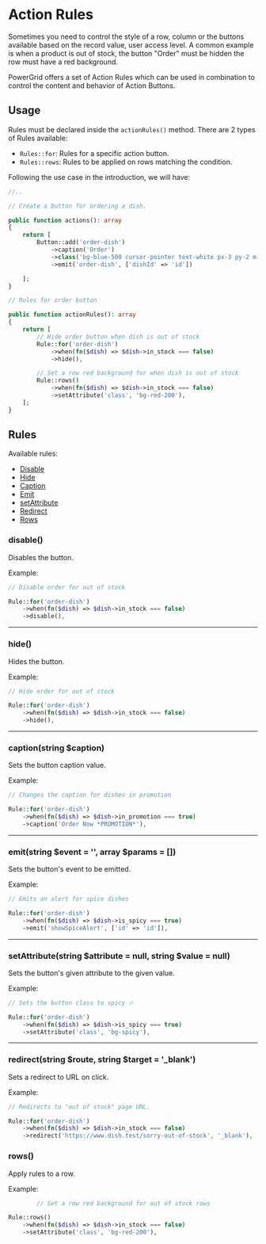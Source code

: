 # Action Rules

Sometimes you need to control the style of a row, column or the buttons available based on the record value, user access level. A common example is when a product is out of stock, the button "Order" must be hidden the row must have a red background.

PowerGrid offers a set of Action Rules which can be used in combination to control the content and behavior of Action Buttons.

## Usage

Rules must be declared inside the `actionRules()` method. There are 2 types of Rules available:

- `Rules::for`: Rules for a specific action button.
- `Rules::rows`: Rules to be applied on rows matching the condition.

Following the use case in the introduction, we will have:

```php
//..

// Create a button for ordering a dish.

public function actions(): array
{
    return [
        Button::add('order-dish')
            ->caption('Order')
            ->class('bg-blue-500 cursor-pointer text-white px-3 py-2 m-1 rounded text-sm')
            ->emit('order-dish', ['dishId' => 'id'])

    ];
}

// Rules for order button

public function actionRules(): array
{
    return [
        // Hide order button when dish is out of stock
        Rule::for('order-dish')
            ->when(fn($dish) => $dish->in_stock === false)
            ->hide(),

        // Set a row red background for when dish is out of stock
        Rule::rows()
            ->when(fn($dish) => $dish->in_stock === false)
            ->setAttribute('class', 'bg-red-200'),
    ];
}
```

## Rules

Available rules:

- [Disable](table/action-rules?id=disable)
- [Hide](table/action-rules?id=hide)
- [Caption](table/action-rules?id=captionstring-caption)
- [Emit](table/action-rules?id=emitstring-event-array-params-)
- [setAttribute](table/action-rules?id=setattributestring-attribute-null-string-value-null)
- [Redirect](table/action-rules?id=redirectstring-route-string-target-_blank)
- [Rows](table/action-rules?id=rows)

### disable()

Disables the button.

Example:

```php
// Disable order for out of stock

Rule::for('order-dish')
    ->when(fn($dish) => $dish->in_stock === false)
    ->disable(),
```

---

### hide()

Hides the button.

Example:

```php
// Hide order for out of stock

Rule::for('order-dish')
    ->when(fn($dish) => $dish->in_stock === false)
    ->hide(),
```

---

### caption(string $caption)

Sets the button caption value.

Example:

```php
// Changes the caption for dishes in promotion

Rule::for('order-dish')
    ->when(fn($dish) => $dish->in_promotion === true)
    ->caption('Order Now *PROMOTION*'),
```

---

### emit(string $event = '', array $params = [])

Sets the button's event to be emitted.

Example:

```php
// Emits an alert for spice dishes

Rule::for('order-dish')
    ->when(fn($dish) => $dish->is_spicy === true)
    ->emit('showSpiceAlert', ['id' => 'id']),
```

---

### setAttribute(string $attribute = null, string $value = null)

Sets the button's given attribute to the given value.

Example:

```php
// Sets the button class to spicy 🔥

Rule::for('order-dish')
    ->when(fn($dish) => $dish->is_spicy === true)
    ->setAttribute('class', 'bg-spicy'),
```

---

### redirect(string $route, string $target = '_blank')

Sets a redirect to URL on click.

Example:

```php
// Redirects to "out of stock" page URL.

Rule::for('order-dish')
    ->when(fn($dish) => $dish->in_stock === false)
    ->redirect('https://www.dish.test/sorry-out-of-stock', '_blank'),
```

### rows()

Apply rules to a row.

Example:

```php
        // Set a row red background for out of stock rows

Rule::rows()
    ->when(fn($dish) => $dish->in_stock === false)
    ->setAttribute('class', 'bg-red-200'),
```

